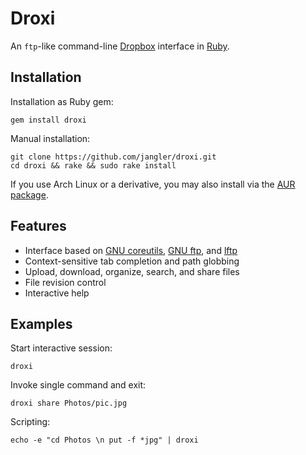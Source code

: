 Droxi
=====
An `ftp`-like command-line [Dropbox](https://www.dropbox.com/) interface in
[Ruby](https://www.ruby-lang.org/en/).

Installation
------------
Installation as Ruby gem:

    gem install droxi

Manual installation:

    git clone https://github.com/jangler/droxi.git
    cd droxi && rake && sudo rake install

If you use Arch Linux or a derivative, you may also install via the
[AUR package](https://aur.archlinux.org/packages/droxi/).

Features
--------
- Interface based on
  [GNU coreutils](http://www.gnu.org/software/coreutils/),
  [GNU ftp](http://www.gnu.org/software/inetutils/), and
  [lftp](http://lftp.yar.ru/)
- Context-sensitive tab completion and path globbing
- Upload, download, organize, search, and share files
- File revision control
- Interactive help

Examples
--------
Start interactive session:

	droxi

Invoke single command and exit:

	droxi share Photos/pic.jpg

Scripting:

	echo -e "cd Photos \n put -f *jpg" | droxi
